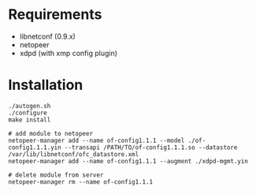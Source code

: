 Requirements
============

* libnetconf (0.9.x)
* netopeer
* xdpd (with xmp config plugin)

Installation
============

    ./autogen.sh
    ./configure
    make install
    
    # add module to netopeer
    netopeer-manager add --name of-config1.1.1 --model ./of-config1.1.1.yin --transapi /PATH/TO/of-config1.1.1.so --datastore /var/lib/libnetconf/ofc_datastore.xml
    netopeer-manager add --name of-config1.1.1 --augment ./xdpd-mgmt.yin
    
    # delete module from server
    netopeer-manager rm --name of-config1.1.1
